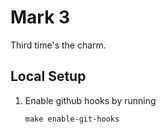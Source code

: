 # Mark 3
Third time's the charm.

## Local Setup
1. Enable github hooks by running
    ```
    make enable-git-hooks
    ```